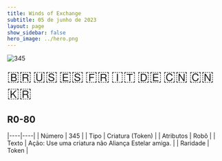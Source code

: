 ```yaml
---
title: Winds of Exchange
subtitle: 05 de junho de 2023
layout: page
show_sidebar: false
hero_image: ../hero.png
---
```


![345](https://mastervault-storage-prod.s3.amazonaws.com/media/card_front/pt/600_345_804832b24c3b_pt.png)

<span title="Português" style="font-size: 32px;cursor: pointer;" onclick="javascript:document.querySelector('img[alt=\'345\']').src=document.querySelector('img[alt=\'345\']').src.replace(/card_front\/[^/]+/, 'card_front/pt').replace(/_[^/.0-9]+\.png/, '_pt.png')">🇧🇷</span>
<span title="English" style="font-size: 32px;cursor: pointer;" onclick="javascript:document.querySelector('img[alt=\'345\']').src=document.querySelector('img[alt=\'345\']').src.replace(/card_front\/[^/]+/, 'card_front/en').replace(/_[^/.0-9]+\.png/, '_en.png')">🇺🇸</span>
<span title="Español" style="font-size: 32px;cursor: pointer;" onclick="javascript:document.querySelector('img[alt=\'345\']').src=document.querySelector('img[alt=\'345\']').src.replace(/card_front\/[^/]+/, 'card_front/es').replace(/_[^/.0-9]+\.png/, '_es.png')">🇪🇸</span>
<span title="Français" style="font-size: 32px;cursor: pointer;" onclick="javascript:document.querySelector('img[alt=\'345\']').src=document.querySelector('img[alt=\'345\']').src.replace(/card_front\/[^/]+/, 'card_front/fr').replace(/_[^/.0-9]+\.png/, '_fr.png')">🇫🇷</span>
<span title="Italiano" style="font-size: 32px;cursor: pointer;" onclick="javascript:document.querySelector('img[alt=\'345\']').src=document.querySelector('img[alt=\'345\']').src.replace(/card_front\/[^/]+/, 'card_front/it').replace(/_[^/.0-9]+\.png/, '_it.png')">🇮🇹</span>
<span title="Deutsche" style="font-size: 32px;cursor: pointer;" onclick="javascript:document.querySelector('img[alt=\'345\']').src=document.querySelector('img[alt=\'345\']').src.replace(/card_front\/[^/]+/, 'card_front/de').replace(/_[^/.0-9]+\.png/, '_de.png')">🇩🇪</span>
<span title="简体中文" style="font-size: 32px;cursor: pointer;" onclick="javascript:document.querySelector('img[alt=\'345\']').src=document.querySelector('img[alt=\'345\']').src.replace(/card_front\/[^/]+/, 'card_front/zh-hans').replace(/_[^/.0-9]+\.png/, '_zh-hans.png')">🇨🇳</span>
<span title="繁體中文" style="font-size: 32px;cursor: pointer;" onclick="javascript:document.querySelector('img[alt=\'345\']').src=document.querySelector('img[alt=\'345\']').src.replace(/card_front\/[^/]+/, 'card_front/zh-hant').replace(/_[^/.0-9]+\.png/, '_zh-hant.png')">🇨🇳</span>
<span title="한국어" style="font-size: 32px;cursor: pointer;" onclick="javascript:document.querySelector('img[alt=\'345\']').src=document.querySelector('img[alt=\'345\']').src.replace(/card_front\/[^/]+/, 'card_front/ko').replace(/_[^/.0-9]+\.png/, '_ko.png')">🇰🇷</span>

## R0-80

|----|----|
| Número | 345 |
| Tipo | Criatura (Token) |
| Atributos | Robô |
| Texto | Ação: Use uma criatura não Aliança Estelar amiga. |
| Raridade | Token |
